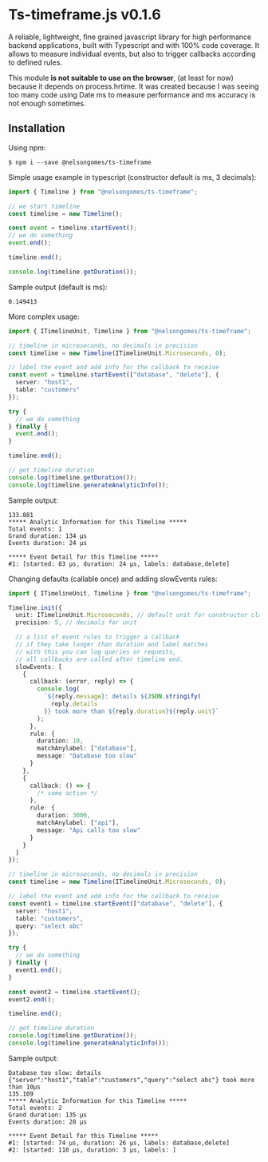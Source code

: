 # Ts-timeframe.js v0.1.6

A reliable, lightweight, fine grained javascript library for high performance backend applications, built with Typescript and with 100% code coverage.
It allows to measure individual events, but also to trigger callbacks according to defined rules.

This module **is not suitable to use on the browser**, (at least for now) because it depends on process.hrtime.
It was created because I was seeing too many code using Date ms to measure performance and ms accuracy is not enough sometimes.

## Installation

Using npm:

```shell
$ npm i --save @nelsongomes/ts-timeframe
```

Simple usage example in typescript (constructor default is ms, 3 decimals):

```ts
import { Timeline } from "@nelsongomes/ts-timeframe";

// we start timeline
const timeline = new Timeline();

const event = timeline.startEvent();
// we do something
event.end();

timeline.end();

console.log(timeline.getDuration());
```

Sample output (default is ms):

```
0.149413
```

More complex usage:

```ts
import { ITimelineUnit, Timeline } from "@nelsongomes/ts-timeframe";

// timeline in microseconds, no decimals in precision
const timeline = new Timeline(ITimelineUnit.Microseconds, 0);

// label the event and add info for the callback to receive
const event = timeline.startEvent(["database", "delete"], {
  server: "host1",
  table: "customers"
});

try {
  // we do something
} finally {
  event.end();
}

timeline.end();

// get timeline duration
console.log(timeline.getDuration());
console.log(timeline.generateAnalyticInfo());
```

Sample output:

```
133.881
***** Analytic Information for this Timeline *****
Total events: 1
Grand duration: 134 µs
Events duration: 24 µs

***** Event Detail for this Timeline *****
#1: [started: 83 µs, duration: 24 µs, labels: database,delete]
```

Changing defaults (callable once) and adding slowEvents rules:

```ts
import { ITimelineUnit, Timeline } from "@nelsongomes/ts-timeframe";

Timeline.init({
  unit: ITimelineUnit.Microseconds, // default unit for constructor class
  precision: 5, // decimals for unit

  // a list of event rules to trigger a callback
  // if they take longer than duration and label matches
  // with this you can log queries or requests,
  // all callbacks are called after timeline end.
  slowEvents: [
    {
      callback: (error, reply) => {
        console.log(
          `${reply.message}: details ${JSON.stringify(
            reply.details
          )} took more than ${reply.duration}${reply.unit}`
        );
      },
      rule: {
        duration: 10,
        matchAnylabel: ["database"],
        message: "Database too slow"
      }
    },
    {
      callback: () => {
        /* some action */
      },
      rule: {
        duration: 3000,
        matchAnylabel: ["api"],
        message: "Api calls too slow"
      }
    }
  ]
});

// timeline in microseconds, no decimals in precision
const timeline = new Timeline(ITimelineUnit.Microseconds, 0);

// label the event and add info for the callback to receive
const event1 = timeline.startEvent(["database", "delete"], {
  server: "host1",
  table: "customers",
  query: "select abc"
});

try {
  // we do something
} finally {
  event1.end();
}

const event2 = timeline.startEvent();
event2.end();

timeline.end();

// get timeline duration
console.log(timeline.getDuration());
console.log(timeline.generateAnalyticInfo());
```

Sample output:

```
Database too slow: details {"server":"host1","table":"customers","query":"select abc"} took more than 10µs
135.109
***** Analytic Information for this Timeline *****
Total events: 2
Grand duration: 135 µs
Events duration: 28 µs

***** Event Detail for this Timeline *****
#1: [started: 74 µs, duration: 26 µs, labels: database,delete]
#2: [started: 110 µs, duration: 3 µs, labels: ]
```
